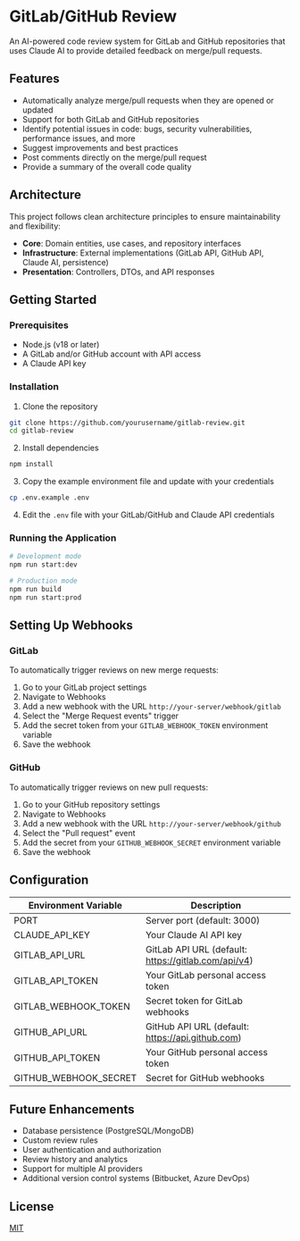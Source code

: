 # GitLab/GitHub Review

An AI-powered code review system for GitLab and GitHub repositories that uses Claude AI to provide detailed feedback on merge/pull requests.

## Features

- Automatically analyze merge/pull requests when they are opened or updated
- Support for both GitLab and GitHub repositories
- Identify potential issues in code: bugs, security vulnerabilities, performance issues, and more
- Suggest improvements and best practices
- Post comments directly on the merge/pull request
- Provide a summary of the overall code quality

## Architecture

This project follows clean architecture principles to ensure maintainability and flexibility:

- **Core**: Domain entities, use cases, and repository interfaces
- **Infrastructure**: External implementations (GitLab API, GitHub API, Claude AI, persistence)
- **Presentation**: Controllers, DTOs, and API responses

## Getting Started

### Prerequisites

- Node.js (v18 or later)
- A GitLab and/or GitHub account with API access
- A Claude API key

### Installation

1. Clone the repository
```bash
git clone https://github.com/yourusername/gitlab-review.git
cd gitlab-review
```

2. Install dependencies
```bash
npm install
```

3. Copy the example environment file and update with your credentials
```bash
cp .env.example .env
```

4. Edit the `.env` file with your GitLab/GitHub and Claude API credentials

### Running the Application

```bash
# Development mode
npm run start:dev

# Production mode
npm run build
npm run start:prod
```

## Setting Up Webhooks

### GitLab

To automatically trigger reviews on new merge requests:

1. Go to your GitLab project settings
2. Navigate to Webhooks
3. Add a new webhook with the URL `http://your-server/webhook/gitlab`
4. Select the "Merge Request events" trigger
5. Add the secret token from your `GITLAB_WEBHOOK_TOKEN` environment variable
6. Save the webhook

### GitHub

To automatically trigger reviews on new pull requests:

1. Go to your GitHub repository settings
2. Navigate to Webhooks
3. Add a new webhook with the URL `http://your-server/webhook/github`
4. Select the "Pull request" event
5. Add the secret from your `GITHUB_WEBHOOK_SECRET` environment variable
6. Save the webhook

## Configuration

| Environment Variable | Description |
|----------------------|-------------|
| PORT | Server port (default: 3000) |
| CLAUDE_API_KEY | Your Claude AI API key |
| GITLAB_API_URL | GitLab API URL (default: https://gitlab.com/api/v4) |
| GITLAB_API_TOKEN | Your GitLab personal access token |
| GITLAB_WEBHOOK_TOKEN | Secret token for GitLab webhooks |
| GITHUB_API_URL | GitHub API URL (default: https://api.github.com) |
| GITHUB_API_TOKEN | Your GitHub personal access token |
| GITHUB_WEBHOOK_SECRET | Secret for GitHub webhooks |

## Future Enhancements

- Database persistence (PostgreSQL/MongoDB)
- Custom review rules
- User authentication and authorization
- Review history and analytics
- Support for multiple AI providers
- Additional version control systems (Bitbucket, Azure DevOps)

## License

[MIT](LICENSE)